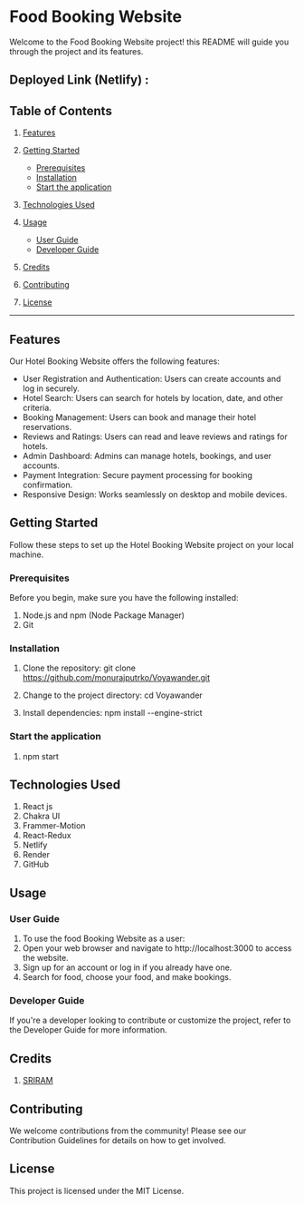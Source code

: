 # Food Booking Website

Welcome to the Food Booking Website project! this README will guide you through the project and its features.







## Deployed Link (Netlify) :

## Table of Contents

1. [Features](#features)
2. [Getting Started](#getting-started)

   - [Prerequisites](#prerequisites)
   - [Installation](#installation)
   - [Start the application](#start-the-application)

3. [Technologies Used](#technologies-used)
4. [Usage](#usage)
   - [User Guide](#user-guide)
   - [Developer Guide](#developer-guide)
5. [Credits](#credits)
6. [Contributing](#contributing)
7. [License](#license)

<hr/>

## Features

Our Hotel Booking Website offers the following features:

- User Registration and Authentication: Users can create accounts and log in securely.
- Hotel Search: Users can search for hotels by location, date, and other criteria.
- Booking Management: Users can book and manage their hotel reservations.
- Reviews and Ratings: Users can read and leave reviews and ratings for hotels.
- Admin Dashboard: Admins can manage hotels, bookings, and user accounts.
- Payment Integration: Secure payment processing for booking confirmation.
- Responsive Design: Works seamlessly on desktop and mobile devices.

## Getting Started

Follow these steps to set up the Hotel Booking Website project on your local machine.

### Prerequisites

Before you begin, make sure you have the following installed:

1. Node.js and npm (Node Package Manager)
2. Git

### Installation

1. Clone the repository:
   git clone https://github.com/monurajputrko/Voyawander.git

2. Change to the project directory:
   cd Voyawander

3. Install dependencies:
   npm install --engine-strict

### Start the application

1. npm start

## Technologies Used

1. React js
2. Chakra UI
3. Frammer-Motion
4. React-Redux
5. Netlify
6. Render
7. GitHub

## Usage

### User Guide

1. To use the food Booking Website as a user:
2. Open your web browser and navigate to http://localhost:3000 to access the website.
3. Sign up for an account or log in if you already have one.
4. Search for food, choose your food, and make bookings.

### Developer Guide

If you're a developer looking to contribute or customize the project, refer to the Developer Guide for more information.

## Credits

1. [SRIRAM ](https://github.com/2200030463)


## Contributing

We welcome contributions from the community! Please see our Contribution Guidelines for details on how to get involved.

## License

This project is licensed under the MIT License.
